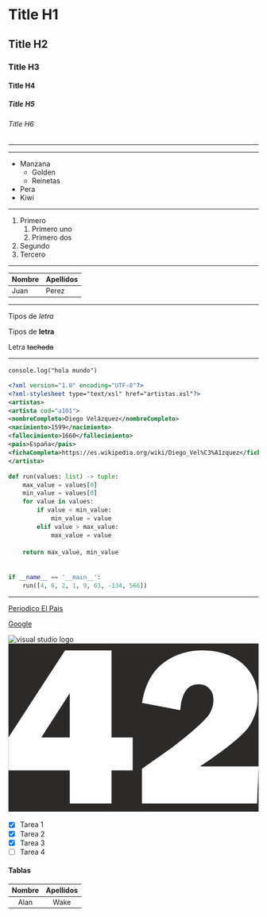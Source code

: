 <!-- Encabezados -->
# Title H1
## Title H2
### Title H3
#### Title H4
##### Title H5
###### Title H6

<!-- Linea -->
___
---

<!-- Listas desordenadas -->

* Manzana
    * Golden
    * Reinetas
* Pera
* Kiwi

<!-- Listas ordenadas -->
---
1. Primero
    1. Primero uno
    2. Primero dos
2. Segundo
3. Tercero
---
<!-- Tablas -->

| Nombre | Apellidos |
| -------|-----------|
| Juan | Perez |

<!-- Tipos de letra -->
---
Tipos de *letra* 

Tipos de **letra**

Letra ~~tachada~~

<!-- generar una linea de código -->
---
`
console.log("hola mundo")
`
```xml
<?xml version="1.0" encoding="UTF-8"?>
<?xml-stylesheet type="text/xsl" href="artistas.xsl"?>
<artistas>
<artista cod="a101">
<nombreCompleto>Diego Velázquez</nombreCompleto>
<nacimiento>1599</nacimiento>
<fallecimiento>1660</fallecimiento>
<pais>España</pais>
<fichaCompleta>https://es.wikipedia.org/wiki/Diego_Vel%C3%A1zquez</fichaCompleta>
</artista>
```
```python
def run(values: list) -> tuple:
    max_value = values[0]
    min_value = values[0]
    for value in values:
        if value < min_value:
            min_value = value
        elif value > max_value:
            max_value = value

    return max_value, min_value


if __name__ == '__main__':
    run([4, 6, 2, 1, 9, 63, -134, 566])
```
<!-- Accesso a páginas web -->
---
[Periodico El Pais](https://elpais.com/ "Periodico chachi")

[Google](https://www.google.com/)

<!-- Accesso a imagenes -->
![visual studio logo](https://1000logos.net/wp-content/uploads/2023/04/Visual-Studio-logo.png 'Logo Visual studio')
![Captura de pantalla](/42-67x45.png)

* [X] Tarea 1
* [X] Tarea 2
* [X] Tarea 3
* [ ] Tarea 4

#### Tablas

| Nombre | Apellidos |
|:---:|:---:|
| Alan | Wake |
